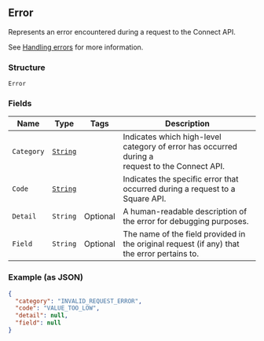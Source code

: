 ## Error

Represents an error encountered during a request to the Connect API.

See [Handling errors](#handlingerrors) for more information.

### Structure

`Error`

### Fields

| Name | Type | Tags | Description |
|  --- | --- | --- | --- |
| `Category` | [`String`](/doc/models/error-category.md) |  | Indicates which high-level category of error has occurred during a<br>request to the Connect API. |
| `Code` | [`String`](/doc/models/error-code.md) |  | Indicates the specific error that occurred during a request to a<br>Square API. |
| `Detail` | `String` | Optional | A human-readable description of the error for debugging purposes. |
| `Field` | `String` | Optional | The name of the field provided in the original request (if any) that<br>the error pertains to. |

### Example (as JSON)

```json
{
  "category": "INVALID_REQUEST_ERROR",
  "code": "VALUE_TOO_LOW",
  "detail": null,
  "field": null
}
```

